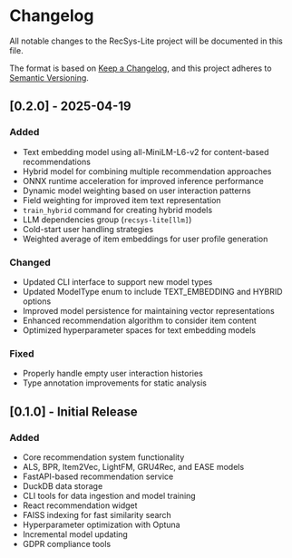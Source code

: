 # Changelog

All notable changes to the RecSys-Lite project will be documented in this file.

The format is based on [Keep a Changelog](https://keepachangelog.com/en/1.0.0/),
and this project adheres to [Semantic Versioning](https://semver.org/spec/v2.0.0.html).

## [0.2.0] - 2025-04-19

### Added
- Text embedding model using all-MiniLM-L6-v2 for content-based recommendations
- Hybrid model for combining multiple recommendation approaches
- ONNX runtime acceleration for improved inference performance
- Dynamic model weighting based on user interaction patterns
- Field weighting for improved item text representation
- `train_hybrid` command for creating hybrid models
- LLM dependencies group (`recsys-lite[llm]`)
- Cold-start user handling strategies
- Weighted average of item embeddings for user profile generation

### Changed
- Updated CLI interface to support new model types
- Updated ModelType enum to include TEXT_EMBEDDING and HYBRID options
- Improved model persistence for maintaining vector representations
- Enhanced recommendation algorithm to consider item content
- Optimized hyperparameter spaces for text embedding models

### Fixed
- Properly handle empty user interaction histories 
- Type annotation improvements for static analysis

## [0.1.0] - Initial Release

### Added
- Core recommendation system functionality
- ALS, BPR, Item2Vec, LightFM, GRU4Rec, and EASE models
- FastAPI-based recommendation service
- DuckDB data storage
- CLI tools for data ingestion and model training
- React recommendation widget
- FAISS indexing for fast similarity search
- Hyperparameter optimization with Optuna
- Incremental model updating
- GDPR compliance tools